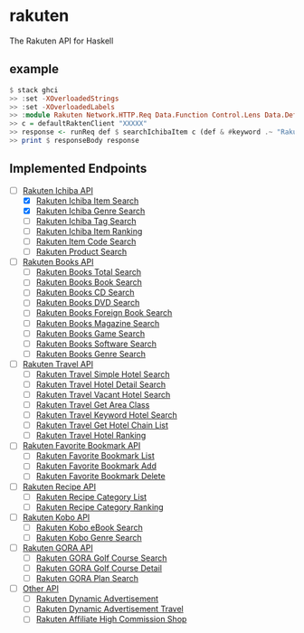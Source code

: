 # rakuten

The Rakuten API for Haskell

## example

```Haskell
$ stack ghci
>> :set -XOverloadedStrings
>> :set -XOverloadedLabels
>> :module Rakuten Network.HTTP.Req Data.Function Control.Lens Data.Default.Class
>> c = defaultRaktenClient "XXXXX"
>> response <- runReq def $ searchIchibaItem c (def & #keyword .~ "Rakuten")
>> print $ responseBody response
```

## Implemented Endpoints

- [ ] [Rakuten Ichiba API](https://webservice.rakuten.co.jp/document/#ichibaApi)
  - [x] [Rakuten Ichiba Item Search](https://webservice.rakuten.co.jp/api/ichibaitemsearch)
  - [x] [Rakuten Ichiba Genre Search](https://webservice.rakuten.co.jp/api/ichibagenresearch)
  - [ ] [Rakuten Ichiba Tag Search](https://webservice.rakuten.co.jp/api/ichibatagsearch)
  - [ ] [Rakuten Ichiba Item Ranking](https://webservice.rakuten.co.jp/api/ichibaitemranking)
  - [ ] [Rakuten Item Code Search](https://webservice.rakuten.co.jp/api/itemcodesearch)
  - [ ] [Rakuten Product Search](https://webservice.rakuten.co.jp/api/productsearch)
- [ ] [Rakuten Books API](https://webservice.rakuten.co.jp/document/#bookApi)
  - [ ] [Rakuten Books Total Search](https://webservice.rakuten.co.jp/api/bookstotalsearch)
  - [ ] [Rakuten Books Book Search](https://webservice.rakuten.co.jp/api/booksbooksearch)
  - [ ] [Rakuten Books CD Search](https://webservice.rakuten.co.jp/api/bookscdsearch)
  - [ ] [Rakuten Books DVD Search](https://webservice.rakuten.co.jp/api/booksdvdsearch)
  - [ ] [Rakuten Books Foreign Book Search](https://webservice.rakuten.co.jp/api/booksforeignbooksearch)
  - [ ] [Rakuten Books Magazine Search](https://webservice.rakuten.co.jp/api/booksmagazinesearch)
  - [ ] [Rakuten Books Game Search](https://webservice.rakuten.co.jp/api/booksgamesearch)
  - [ ] [Rakuten Books Software Search](https://webservice.rakuten.co.jp/api/bookssoftwaresearch)
  - [ ] [Rakuten Books Genre Search](https://webservice.rakuten.co.jp/api/booksgenresearch)
- [ ] [Rakuten Travel API](https://webservice.rakuten.co.jp/document/#travelApi)
  - [ ] [Rakuten Travel Simple Hotel Search](https://webservice.rakuten.co.jp/api/simplehotelsearch)
  - [ ] [Rakuten Travel Hotel Detail Search](https://webservice.rakuten.co.jp/api/hoteldetailsearch)
  - [ ] [Rakuten Travel Vacant Hotel Search](https://webservice.rakuten.co.jp/api/vacanthotelsearch)
  - [ ] [Rakuten Travel Get Area Class](https://webservice.rakuten.co.jp/api/getareaclass)
  - [ ] [Rakuten Travel Keyword Hotel Search](https://webservice.rakuten.co.jp/api/keywordhotelsearch)
  - [ ] [Rakuten Travel Get Hotel Chain List](https://webservice.rakuten.co.jp/api/gethotelchainlist)
  - [ ] [Rakuten Travel Hotel Ranking](https://webservice.rakuten.co.jp/api/hotelranking)
- [ ] [Rakuten Favorite Bookmark API](https://webservice.rakuten.co.jp/document/#favoriteBookmarkApi)
  - [ ] [Rakuten Favorite Bookmark List](https://webservice.rakuten.co.jp/api/favoritebookmarklist)
  - [ ] [Rakuten Favorite Bookmark Add](https://webservice.rakuten.co.jp/api/favoritebookmarkadd)
  - [ ] [Rakuten Favorite Bookmark Delete](https://webservice.rakuten.co.jp/api/favoritebookmarkdelete)
- [ ] [Rakuten Recipe API](https://webservice.rakuten.co.jp/document/#recipeApi)
  - [ ] [Rakuten Recipe Category List](https://webservice.rakuten.co.jp/api/recipecategorylist)
  - [ ] [Rakuten Recipe Category Ranking](https://webservice.rakuten.co.jp/api/recipecategoryranking)
- [ ] [Rakuten Kobo API](https://webservice.rakuten.co.jp/document/#koboApi)
  - [ ] [Rakuten Kobo eBook Search](https://webservice.rakuten.co.jp/api/koboebooksearch)
  - [ ] [Rakuten Kobo Genre Search](https://webservice.rakuten.co.jp/api/kobogenresearch)
- [ ] [Rakuten GORA API](https://webservice.rakuten.co.jp/document/#goraApi)
  - [ ] [Rakuten GORA Golf Course Search](https://webservice.rakuten.co.jp/api/goragolfcoursesearch)
  - [ ] [Rakuten GORA Golf Course Detail](https://webservice.rakuten.co.jp/api/goragolfcoursedetail)
  - [ ] [Rakuten GORA Plan Search](https://webservice.rakuten.co.jp/api/goraplansearch)
- [ ] [Other API](https://webservice.rakuten.co.jp/document/#otherApi)
  - [ ] [Rakuten Dynamic Advertisement](https://webservice.rakuten.co.jp/api/dynamicad)
  - [ ] [Rakuten Dynamic Advertisement Travel](https://webservice.rakuten.co.jp/api/dynamicad_travel)
  - [ ] [Rakuten Affiliate High Commission Shop](https://webservice.rakuten.co.jp/api/highcommissionshop)
